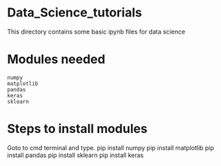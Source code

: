 # Data_Science_tutorials
This directory contains some basic ipynb files for data science 
# Modules needed
    numpy
    matplotlib
    pandas
    keras
    sklearn
# Steps to install modules
Goto to cmd terminal and type.
    pip install numpy
    pip install matplotlib
    pip install pandas
    pip install sklearn
    pip install keras
        
        
